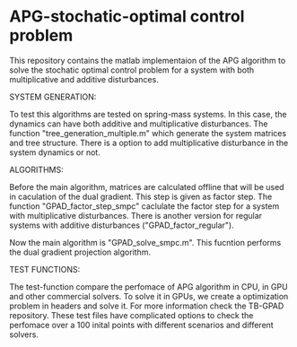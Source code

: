 # APG-stochatic-optimal control problem

This repository contains the matlab implementaion of the APG algorithm to solve the 
stochatic optimal control problem for a system with both multiplicative and 
additive disturbances.


SYSTEM GENERATION:

To test this algorithms are tested on spring-mass systems. In this case, the 
dynamics can have both additive and multiplicative disturbances. The 
function "tree_generation_multiple.m" which generate the system matrices and 
tree structure. There is a option to add multiplicative disturbance in the  
system dynamics or not. 


ALGORITHMS:

Before the main algorithm, matrices are calculated offline that will be used in 
caculation of the dual gradient. This step is given as factor step. The 
function "GPAD_factor_step_smpc" caclulate the factor step for a system 
with multiplicative disturbances. There is another version for regular systems with 
additive disturbances ("GPAD_factor_regular").

Now the main algorithm is "GPAD_solve_smpc.m". This fucntion performs the dual gradient 
projection algorithm. 

TEST FUNCTIONS:

The test-function compare the perfomace of APG algorithm in CPU, in GPU and other 
commercial solvers. To solve it in GPUs, we create a optimization problem in headers 
and solve it. For more information check the TB-GPAD repository. These test files 
have complicated options to check the perfomace over a 100 inital points with different 
scenarios and different solvers. 

